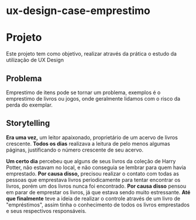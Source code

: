# ux-design-case-emprestimo


# Projeto

Este projeto tem como objetivo, realizar através da prática o estudo da utilização de UX Design 

## Problema

Emprestimo de itens pode se tornar um problema, exemplos  é o emprestimo de livros ou jogos, onde geralmente lidamos com o risco da perda do exemplar.

## Storytelling

**Era uma vez,** um leitor apaixonado, proprietário de um acervo de livros crescente. **Todos os dias** realizava a leitura de pelo menos algumas páginas, justificando o número crescente de seu acervo.

**Um certo dia** percebeu que alguns de seus livros da coleção de Harry Potter, não estavam no local, e não conseguia se lembrar para quem havia emprestado. **Por causa disso,** precisou realizar o contato com todas as pessoas que emprestava livros periodicamente para tentar encontrar os livros, porém um dos livros nunca foi encontrado. **Por causa disso** pensou em parar de emprestar os livros, já que estava sendo muito estressante. **Até que finalmente** teve a ideia de realizar o controle através de um livro de "empréstimos", assim tinha o conhecimento de todos os livros emprestados e seus respectivos responsáveis.
